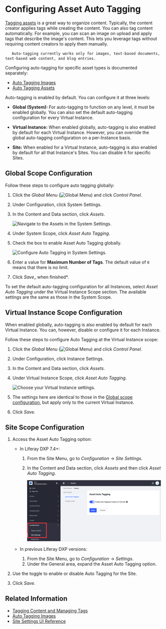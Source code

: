 # Configuring Asset Auto Tagging

[Tagging assets](../tagging-content-and-managing-tags.md) is a great way to organize content. Typically, the content creator applies tags while creating the content. You can also tag content automatically. For example, you can scan an image on upload and apply tags that describe the image's content. This lets you leverage tags without requiring content creators to apply them manually.

```note::
   Auto-tagging currently works only for images, text-based documents, text-based web content, and blog entries.
```

Configuring auto-tagging for specific asset types is documented separately:

- [Auto Tagging Images](./auto-tagging-images.md)
- [Auto Tagging Assets](./auto-tagging-assets.md)

Auto-tagging is enabled by default. You can configure it at three levels:

- **Global (System):** For auto-tagging to function on any level, it must be enabled globally. You can also set the default auto-tagging configuration for every Virtual Instance.

- **Virtual Instance:** When enabled globally, auto-tagging is also enabled by default for each Virtual Instance. However, you can override the global auto-tagging configuration on a per-Instance basis.

- **Site:** When enabled for a Virtual Instance, auto-tagging is also enabled by default for all that Instance's Sites. You can disable it for specific Sites.

## Global Scope Configuration

Follow these steps to configure auto tagging globally:

1. Click the *Global Menu* (![Global Menu](../../../images/icon-applications-menu.png)) and click *Control Panel*.
1. Under Configuration, click System Settings.
1. In the Content and Data section, click _Assets_.

   ![Navigate to the Assets in the System Settings.](./configuring-asset-auto-tagging/images/01.png)

1. Under System Scope, click *Asset Auto Tagging*.
1. Check the box to enable Asset Auto Tagging globally.

   ![Configure Auto Tagging in System Settings.](./configuring-asset-auto-tagging/images/02.png)

1. Enter a value for **Maximum Number of Tags**. The default value of `0` means that there is no limit.
1. Click *Save*_ when finished*.

To set the default auto-tagging configuration for all Instances, select *Asset Auto Tagging* under the Virtual Instance Scope section. The available settings are the same as those in the System Scope.

## Virtual Instance Scope Configuration

When enabled globally, auto-tagging is also enabled by default for each Virtual Instance. You can, however, disable or configure it for each Instance.

Follow these steps to configure Auto Tagging at the Virtual Instance scope:

1. Click the *Global Menu* (![Global Menu](../../../images/icon-applications-menu.png)) and click *Control Panel*.
1. Under Configuration, click Instance Settings.
1. In the Content and Data section, click *Assets*.
1. Under Virtual Instance Scope, click *Asset Auto Tagging*.

   ![Choose your Virtual Instance settings.](./configuring-asset-auto-tagging/images/03.png)

1. The settings here are identical to those in the [Global scope configuration](#global-scope-configuration), but apply only to the current Virtual Instance.
1. Click *Save*.

## Site Scope Configuration

1. Access the Asset Auto Tagging option:

   - In Liferay DXP 7.4+:

      1. From the Site Menu, go to *Configuration* &rarr; *Site Settings*.
      1. In the Content and Data section, click *Assets* and then click *Asset Auto Tagging*.

         ![In Liferay DXP 7.4+, change the Asset Auto Tagging setting from the Site Settings section.](./configuring-asset-auto-tagging/images/05.png)

   - In previous Liferay DXP versions:

      1. From the Site Menu, go to *Configuration* &rarr; *Settings*.
      1. Under the General area, expand the Asset Auto Tagging option.

1. Use the toggle to enable or disable Auto Tagging for the Site.

1. Click *Save*.

## Related Information

- [Tagging Content and Managing Tags](../tagging-content-and-managing-tags.md)
- [Auto Tagging Images](./auto-tagging-images.md)
- [Site Settings UI Reference](../../../site-building/site-settings/site-settings-ui-reference.md)
